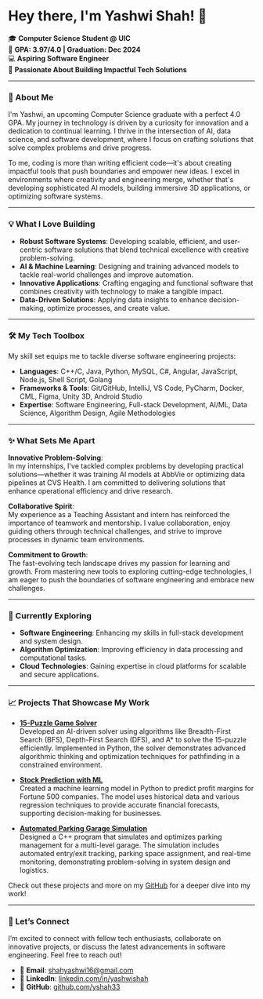 # Hey there, I'm Yashwi Shah! 👋

🎓 **Computer Science Student @ UIC**  
🎯 **GPA: 3.97/4.0 | Graduation: Dec 2024**  
💻 **Aspiring Software Engineer**   
🌟 **Passionate About Building Impactful Tech Solutions**

---

### 🚀 About Me

I'm Yashwi, an upcoming Computer Science graduate with a perfect 4.0 GPA. My journey in technology is driven by a curiosity for innovation and a dedication to continual learning. I thrive in the intersection of AI, data science, and software development, where I focus on crafting solutions that solve complex problems and drive progress.

To me, coding is more than writing efficient code—it's about creating impactful tools that push boundaries and empower new ideas. I excel in environments where creativity and engineering merge, whether that's developing sophisticated AI models, building immersive 3D applications, or optimizing software systems.

---

### 💡 What I Love Building

- **Robust Software Systems**: Developing scalable, efficient, and user-centric software solutions that blend technical excellence with creative problem-solving.
- **AI & Machine Learning**: Designing and training advanced models to tackle real-world challenges and improve automation.
- **Innovative Applications**: Crafting engaging and functional software that combines creativity with technology to make a tangible impact.
- **Data-Driven Solutions**: Applying data insights to enhance decision-making, optimize processes, and create value.

---

### 🛠️ My Tech Toolbox

My skill set equips me to tackle diverse software engineering projects:

- **Languages**: C++/C, Java, Python, MySQL, C#, Angular, JavaScript, Node.js, Shell Script, Golang
- **Frameworks & Tools**: Git/GitHub, IntelliJ, VS Code, PyCharm, Docker, CML, Figma, Unity 3D, Android Studio
- **Expertise**: Software Engineering, Full-stack Development, AI/ML, Data Science, Algorithm Design, Agile Methodologies

---

### ✨ What Sets Me Apart

**Innovative Problem-Solving**:  
In my internships, I've tackled complex problems by developing practical solutions—whether it was training AI models at AbbVie or optimizing data pipelines at CVS Health. I am committed to delivering solutions that enhance operational efficiency and drive research.

**Collaborative Spirit**:  
My experience as a Teaching Assistant and intern has reinforced the importance of teamwork and mentorship. I value collaboration, enjoy guiding others through technical challenges, and strive to improve processes in dynamic team environments.

**Commitment to Growth**:  
The fast-evolving tech landscape drives my passion for learning and growth. From mastering new tools to exploring cutting-edge technologies, I am eager to push the boundaries of software engineering and embrace new challenges.

---

### 🌱 Currently Exploring

- **Software Engineering**: Enhancing my skills in full-stack development and system design.
- **Algorithm Optimization**: Improving efficiency in data processing and computational tasks.
- **Cloud Technologies**: Gaining expertise in cloud platforms for scalable and secure applications.

---

### 📈 Projects That Showcase My Work

- **[15-Puzzle Game Solver](https://github.com/yshah33/Artificial-Intelligence)**  
Developed an AI-driven solver using algorithms like Breadth-First Search (BFS), Depth-First Search (DFS), and A* to solve the 15-puzzle efficiently. Implemented in Python, the solver demonstrates advanced algorithmic thinking and optimization techniques for pathfinding in a constrained environment.

- **[Stock Prediction with ML](https://github.com/yshah33/Profit_Prediction_Fortune500_Companies)**  
Created a machine learning model in Python to predict profit margins for Fortune 500 companies. The model uses historical data and various regression techniques to provide accurate financial forecasts, supporting decision-making for businesses.

- **[Automated Parking Garage Simulation](https://github.com/yshah33/Automated-Parking-Garage)**  
Designed a C++ program that simulates and optimizes parking management for a multi-level garage. The simulation includes automated entry/exit tracking, parking space assignment, and real-time monitoring, demonstrating problem-solving in system design and logistics.


Check out these projects and more on my [GitHub](https://github.com/yshah33?tab=repositories) for a deeper dive into my work!


---

### 💬 Let’s Connect

I’m excited to connect with fellow tech enthusiasts, collaborate on innovative projects, or discuss the latest advancements in software engineering. Feel free to reach out!

- 📧 **Email**: [shahyashwi16@gmail.com](mailto:shahyashwi16@gmail.com)
- 💼 **LinkedIn**: [linkedin.com/in/yashwishah](https://linkedin.com/in/yashwishah)
- 🔗 **GitHub**: [github.com/yshah33](https://github.com/yshah33)
